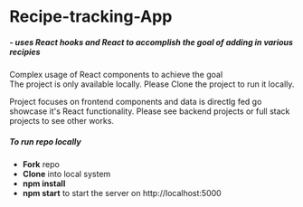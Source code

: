 # Recipe-tracking-App 
##### - uses React hooks and React to accomplish the goal of adding in various recipies
<p> Complex usage of React components to achieve the goal

<br>
The project is only available locally. Please Clone the project to run it locally.
  
  Project focuses on frontend components and data is directlg fed go showcase it's React functionality. Please see backend projects or full stack projects to see other works. 
  
  
</p>

##### To run repo locally
- **Fork** repo
- **Clone** into local system
- **npm install** 
- **npm start** to start the server on http://localhost:5000
